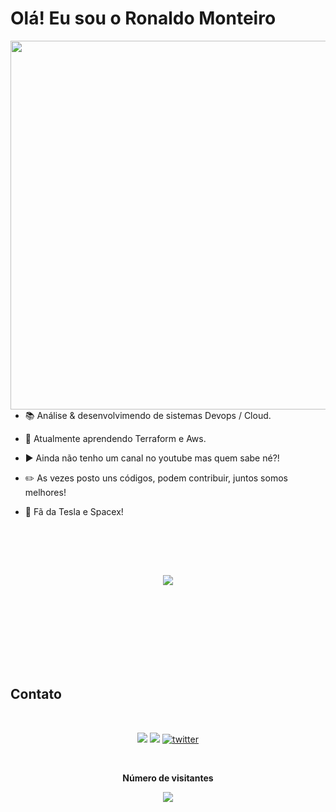 # Olá! Eu sou o Ronaldo Monteiro 

<img align="right" height="590em" src="https://raw.githubusercontent.com/gist/ronaldo-monteiro/6b15f193a09010a29f2ee26e0704cc87/raw/e4c0b1997934b0c1f18dcab8036c37146dce2d4c/foto.svg"/>

- 📚 Análise & desenvolvimendo de sistemas  Devops / Cloud.

- 🔭 Atualmente aprendendo Terraform e Aws.

- ▶️ Ainda não tenho um canal no youtube mas quem sabe né?!

- ✏️ As vezes posto uns códigos, podem contribuir, juntos somos melhores!

- 🚀 Fã da Tesla e Spacex!


<br>




<!--
<div>  
  <p align="left">
  <a href="https://">
    <img src="https://github-readme-stats.vercel.app/api?username=ronaldo-monteiro&theme=great-gatsby&show_icons=true" />
    </a>
    </p>
</div> 
-->

<br><br>

<div>
  <p align="center">
  <a href="https://">
  <img src="https://skillicons.dev/icons?i=linux,aws,github,python" />
</a>
</p>
</div>
<br>
<br>
<br>
<br>
<br>
<br>
<br>


## Contato

<br>

<div> 
  <p align="center">
  <a href="https://www.linkedin.com/in/ronaldo-monteiro-" target="_blank"><img src="https://img.shields.io/badge/-LinkedIn-%230077B5?style=for-the-badge&logo=linkedin&logoColor=white" target="_blank"></a>
  <a href="https://instagram.com/ronaldogtr" target="_blank"><img src="https://img.shields.io/badge/-Instagram-%23E4905F?style=for-the-badge&logo=instagram&logoColor=white" target="_blank"></a>
 	<a href="https://twitter.com/======" target="_blank"><img src="https://img.shields.io/badge/Twitter-1DA1F2?style=for-the-badge&logo=twitter&logoColor=white" alt="twitter"></a>  
  </p>

</div>

<div align="center">
<br><p align="centre"><b> Número de visitantes</b></p>  
<p align="center"><img align="center" src="https://profile-counter.glitch.me/{ronaldo-monteiro}/count.svg" /></p> 
<br>
</div>
  






